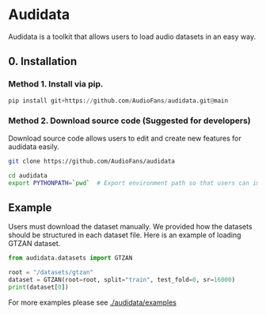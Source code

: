 # Audidata

Audidata is a toolkit that allows users to load audio datasets in an easy way.

## 0. Installation

### Method 1. Install via pip.

```python
pip install git+https://github.com/AudioFans/audidata.git@main
```

### Method 2. Download source code (Suggested for developers)

Download source code allows users to edit and create new features for audidata easily. 

```bash
git clone https://github.com/AudioFans/audidata
```

```bash
cd audidata
export PYTHONPATH=`pwd`  # Export environment path so that users can import audidata anywhere in the terminal.
```

## Example

Users must download the dataset manually. We provided how the datasets should be structured in each dataset file. Here is an example of loading GTZAN dataset.

```python
from audidata.datasets import GTZAN

root = "/datasets/gtzan"
dataset = GTZAN(root=root, split="train", test_fold=0, sr=16000)
print(dataset[0])
```

For more examples please see [./audidata/examples](https://github.com/AudioFans/audidata/examples)